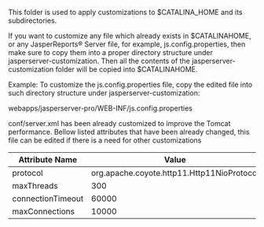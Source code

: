 This folder is used to apply customizations to $CATALINA_HOME and its subdirectories.

If you want to customize any file which already exists in $CATALINAHOME, or any JasperReports® Server file, for example, js.config.properties, then make sure to copy them into a proper directory structure under jasperserver-customization. Then all the contents of the jasperserver-customization folder will be copied into $CATALINAHOME.

Example: To customize the js.config.properties file, copy the edited file into such directory structure under jasperserver-customization:

webapps/jasperserver-pro/WEB-INF/js.config.properties

conf/server.xml has been already customized to improve the Tomcat performance. Bellow listed attributes that have been already changed, this file can be edited if there is a need for other customizations


| Attribute Name |  Value |
|----------------|-----------|
| protocol | org.apache.coyote.http11.Http11NioProtocol|
| maxThreads | 300 |
| connectionTimeout | 60000 |
| maxConnections | 10000 |
